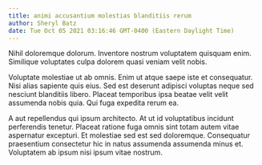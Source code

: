 ```yaml
---
title: animi accusantium molestias blanditiis rerum
author: Sheryl Batz
date: Tue Oct 05 2021 03:16:46 GMT-0400 (Eastern Daylight Time)
---
```

Nihil doloremque dolorum. Inventore nostrum voluptatem quisquam enim. Similique voluptates culpa dolorem quasi veniam velit nobis.

 Voluptate molestiae ut ab omnis. Enim ut atque saepe iste et consequatur. Nisi alias sapiente quis eius. Sed est deserunt adipisci voluptas neque sed nesciunt blanditiis libero. Placeat temporibus ipsa beatae velit velit assumenda nobis quia. Qui fuga expedita rerum ea.

 A aut repellendus qui ipsum architecto. At ut id voluptatibus incidunt perferendis tenetur. Placeat ratione fuga omnis sint totam autem vitae aspernatur excepturi. Et molestiae sed est sed doloremque. Consequatur praesentium consectetur hic in natus assumenda assumenda minus et. Voluptatem ab ipsum nisi ipsum vitae nostrum.